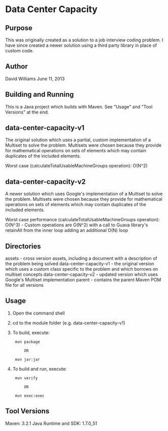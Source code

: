 Data Center Capacity
====================

Purpose
-------
This was originally created as a solution to a job interview coding problem. I have since created a newer solution using a third party library in place of custom code.

Author
------
David Williams
June 11, 2013

Building and Running
--------------------
This is a Java project which builds with Maven. See "Usage" and "Tool Versions" at the end.

data-center-capacity-v1
-----------------------
The original solution which uses a partial, custom implementation of a Multiset to solve the problem. Multisets were chosen because they provide for mathematical operations on sets of elements which may contain duplicates of the included elements.

Worst case (calculateTotalUsableMachineGroups operation): O(N^2)

data-center-capacity-v2
-----------------------
A newer solution which uses Google's implementation of a Multiset to solve the problem. Multisets were chosen because they provide for mathematical operations on sets of elements which may contain duplicates of the included elements.

Worst case performance (calculateTotalUsableMachineGroups operation): O(N^3) - Custom operations are O(N^2) with a call to Guava library's retainAll from the inner loop adding an additional O(N) loop

Directories
-----------
assets - cross version assets, including a document with a description of the problem being solved
data-center-capacity-v1 - the original version which uses a custom class specific to the problem and which borrows on multiset concepts
data-center-capacity-v2 - updated version which uses Google's Multiset implementation
parent - contains the parent Maven POM file for all versions

Usage
-----
1. Open the command shell
2. cd to the module folder (e.g. data-center-capacity-v1)
3. To build, execute:

        mvn package

            OR

        mvn jar:jar

4. To build and run, execute:

        mvn verify

            OR

        mvn exec:exec

Tool Versions
-------------
Maven: 3.2.1
Java Runtime and SDK: 1.7.0_51